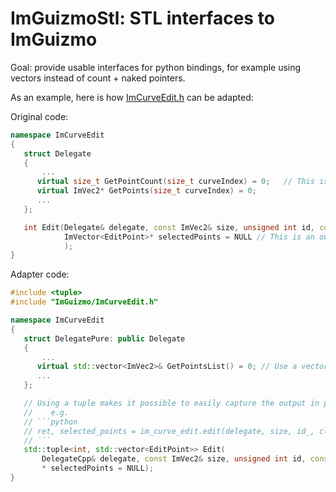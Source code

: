 # ImGuizmoStl: STL interfaces to ImGuizmo

Goal: provide usable interfaces for python bindings, for example using vectors instead of count + naked pointers.

As an example, here is how [ImCurveEdit.h](../ImGuizmo/ImCurveEdit.h) can be adapted:

Original code:
```cpp
namespace ImCurveEdit
{
   struct Delegate
   {
       ...
      virtual size_t GetPointCount(size_t curveIndex) = 0;   // This is a vector in disguise
      virtual ImVec2* GetPoints(size_t curveIndex) = 0;
      ...
   };

   int Edit(Delegate& delegate, const ImVec2& size, unsigned int id, const ImRect* clippingRect = NULL, 
            ImVector<EditPoint>* selectedPoints = NULL // This is an output only
            );
}
```


Adapter code:
```cpp
#include <tuple>
#include "ImGuizmo/ImCurveEdit.h"

namespace ImCurveEdit
{
   struct DelegatePure: public Delegate
   {
       ...
      virtual std::vector<ImVec2>& GetPointsList() = 0; // Use a vector (more adapted to python bindings)
      ...
   };

   // Using a tuple makes it possible to easily capture the output in python
   //    e.g.
   // ```python
   // ret, selected_points = im_curve_edit.edit(delegate, size, id_, clipping_rect)
   // ```
   std::tuple<int, std::vector<EditPoint>> Edit(
       DelegateCpp& delegate, const ImVec2& size, unsigned int id, const ImRect* clippingRect = NULL, 
       * selectedPoints = NULL);
}
```
